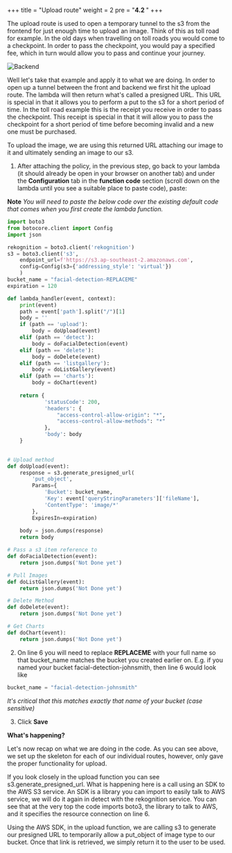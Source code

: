 +++
title = "Upload route"
weight = 2
pre = "<b>4.2 </b>"
+++

The upload route is used to open a temporary tunnel to the s3 from the frontend for just enough time to upload an image. Think of this as toll road for example. In the old days when travelling on toll roads you would come to a checkpoint. In order to pass the checkpoint, you would pay a specified fee, which in turn would allow you to pass and continue your journey.

![Backend](/img/presigned.png)

Well let's take that example and apply it to what we are doing. In order to open up a tunnel between the front and backend we first hit the upload route. The lambda will then return what's called a presigned URL. This URL is special in that it allows you to perform a put to the s3 for a short period of time. In the toll road example this is the receipt you receive in order to pass the checkpoint. This receipt is special in that it will allow you to pass the checkpoint for a short period of time before becoming invalid and a new one must be purchased.

To upload the image, we are using this returned URL attaching our image to it and ultimately sending an image to our s3.

1. After attaching the policy, in the previous step, go back to your lambda (it should already be open in your browser on another tab) and under the **Configuration** tab in the **function code** section (scroll down on the lambda until you see a suitable place to paste code), paste:

**Note** *You will need to paste the below code over the existing default code that comes when you first create the lambda function.*

```python
import boto3
from botocore.client import Config
import json

rekognition = boto3.client('rekognition')
s3 = boto3.client('s3', 
    endpoint_url=f'https://s3.ap-southeast-2.amazonaws.com', 
    config=Config(s3={'addressing_style': 'virtual'})
    )
bucket_name = "facial-detection-REPLACEME"
expiration = 120

def lambda_handler(event, context):
    print(event)
    path = event['path'].split("/")[1]
    body = ''
    if (path == 'upload'):
        body = doUpload(event)
    elif (path == 'detect'):
        body = doFacialDetection(event)
    elif (path == 'delete'):
        body = doDelete(event)
    elif (path == 'listgallery'):
        body = doListGallery(event)
    elif (path == 'charts'):
        body = doChart(event)
    
    return {
            'statusCode': 200,
            'headers': {
                "access-control-allow-origin": "*",
                "access-control-allow-methods": "*"
            },
            'body': body
    }
    

# Upload method
def doUpload(event):
    response = s3.generate_presigned_url(
        'put_object',
        Params={
            'Bucket': bucket_name,
            'Key': event['queryStringParameters']['fileName'],
            'ContentType': 'image/*'
        },
        ExpiresIn=expiration)
        
    body = json.dumps(response)
    return body

# Pass a s3 item reference to 
def doFacialDetection(event):
    return json.dumps('Not Done yet')

# Pull Images
def doListGallery(event):
    return json.dumps('Not Done yet')

# Delete Method
def doDelete(event):
    return json.dumps('Not Done yet')

# Get Charts
def doChart(event):
    return json.dumps('Not Done yet')
```

2. On line 6 you will need to replace **REPLACEME** with your full name so that bucket_name matches the bucket you created earlier on. E.g. if you named your bucket facial-detection-johnsmith, then line 6 would look like

```python
bucket_name = "facial-detection-johnsmith"
```

*It's critical that this matches exactly that name of your bucket (case sensitive)*

3. Click **Save**

**What's happening?**

Let's now recap on what we are doing in the code. As you can see above, we set up the skeleton for each of our individual routes, however, only gave the proper functionality for upload. 

If you look closely in the upload function you can see s3.generate_presigned_url. What is happening here is a call using an SDK to the AWS S3 service. An SDK is a library you can import to easily talk to AWS service, we will do it again in detect with the rekognition service. You can see that at the very top the code imports boto3, the library to talk to AWS, and it specifies the resource connection on line 6.

Using the AWS SDK, in the upload function, we are calling s3 to generate our presigned URL to temporarily allow a put_object of image type to our bucket. Once that link is retrieved, we simply return it to the user to be used.
